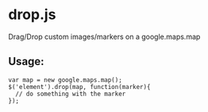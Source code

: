 # drop.js
Drag/Drop custom images/markers on a google.maps.map

## Usage:

```
var map = new google.maps.map();
$('element').drop(map, function(marker){
  // do something with the marker
});
```
